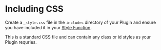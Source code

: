 # Including CSS

Create a `_style.css` file in the `includes` directory of your Plugin and ensure you have included it in your [Style Function](class-file.md#the-style-function).

This is a standard CSS file and can contain any class or id styles as your Plugin requries.

